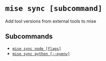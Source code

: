 # `mise sync [subcommand]`

Add tool versions from external tools to mise

## Subcommands

* [`mise sync node [flags]`](/cli/sync/node.md)
* [`mise sync python [--pyenv]`](/cli/sync/python.md)
